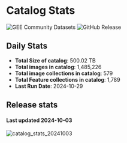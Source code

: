 # Catalog Stats

![GEE Community Datasets](https://img.shields.io/endpoint?url=https://gist.githubusercontent.com/samapriya/34bc0c1280d475d3a69e3b60a706226e/raw/community.json)
![GitHub Release](https://img.shields.io/github/v/release/samapriya/awesome-gee-community-datasets)

## Daily Stats

<!-- START_MARKER -->
* **Total Size of catalog**: 500.02 TB
* **Total images in catalog**: 1,485,226
* **Total image collections in catalog**: 579
* **Total Feature collections in catalog**: 1,789
* **Last Run Date**: 2024-10-29
<!-- END_MARKER -->

## Release stats

#### Last updated 2024-10-03

![catalog_stats_20241003](https://github.com/user-attachments/assets/e85a8a35-14e8-4f02-8906-68359ff39996)

